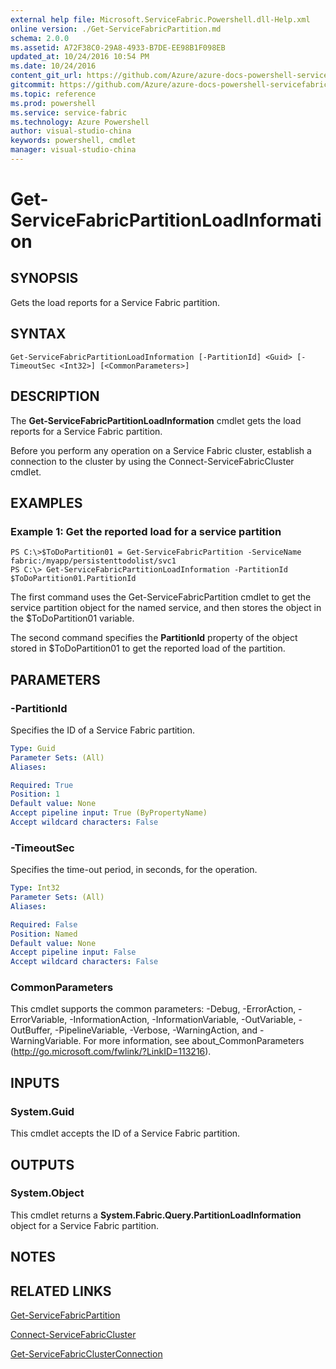 ```yaml
---
external help file: Microsoft.ServiceFabric.Powershell.dll-Help.xml
online version: ./Get-ServiceFabricPartition.md
schema: 2.0.0
ms.assetid: A72F38C0-29A8-4933-B7DE-EE98B1F098EB
updated_at: 10/24/2016 10:54 PM
ms.date: 10/24/2016
content_git_url: https://github.com/Azure/azure-docs-powershell-servicefabric/blob/master/Service-Fabric-cmdlets/ServiceFabric/vlatest/Get-ServiceFabricPartitionLoadInformation.md
gitcommit: https://github.com/Azure/azure-docs-powershell-servicefabric/blob/865a3e19e58e9be5871c4d9834591e4ba1c1b9ec/Service-Fabric-cmdlets/ServiceFabric/vlatest/Get-ServiceFabricPartitionLoadInformation.md
ms.topic: reference
ms.prod: powershell
ms.service: service-fabric
ms.technology: Azure Powershell
author: visual-studio-china
keywords: powershell, cmdlet
manager: visual-studio-china
---
```


# Get-ServiceFabricPartitionLoadInformation

## SYNOPSIS
Gets the load reports for a Service Fabric partition.

## SYNTAX

```
Get-ServiceFabricPartitionLoadInformation [-PartitionId] <Guid> [-TimeoutSec <Int32>] [<CommonParameters>]
```

## DESCRIPTION
The **Get-ServiceFabricPartitionLoadInformation** cmdlet gets the load reports for a Service Fabric partition.

Before you perform any operation on a Service Fabric cluster, establish a connection to the cluster by using the Connect-ServiceFabricCluster cmdlet.

## EXAMPLES

### Example 1: Get the reported load for a service partition
```
PS C:\>$ToDoPartition01 = Get-ServiceFabricPartition -ServiceName fabric:/myapp/persistenttodolist/svc1
PS C:\> Get-ServiceFabricPartitionLoadInformation -PartitionId $ToDoPartition01.PartitionId
```

The first command uses the Get-ServiceFabricPartition cmdlet to get the service partition object for the named service, and then stores the object in the $ToDoPartition01 variable.

The second command specifies the **PartitionId** property of the object stored in $ToDoPartition01 to get the reported load of the partition.

## PARAMETERS

### -PartitionId
Specifies the ID of a Service Fabric partition.

```yaml
Type: Guid
Parameter Sets: (All)
Aliases: 

Required: True
Position: 1
Default value: None
Accept pipeline input: True (ByPropertyName)
Accept wildcard characters: False
```

### -TimeoutSec
Specifies the time-out period, in seconds, for the operation.

```yaml
Type: Int32
Parameter Sets: (All)
Aliases: 

Required: False
Position: Named
Default value: None
Accept pipeline input: False
Accept wildcard characters: False
```

### CommonParameters
This cmdlet supports the common parameters: -Debug, -ErrorAction, -ErrorVariable, -InformationAction, -InformationVariable, -OutVariable, -OutBuffer, -PipelineVariable, -Verbose, -WarningAction, and -WarningVariable. For more information, see about_CommonParameters (http://go.microsoft.com/fwlink/?LinkID=113216).

## INPUTS

### System.Guid
This cmdlet accepts the ID of a Service Fabric partition.

## OUTPUTS

### System.Object
This cmdlet returns a **System.Fabric.Query.PartitionLoadInformation** object for a Service Fabric partition.

## NOTES

## RELATED LINKS

[Get-ServiceFabricPartition](./Get-ServiceFabricPartition.md)

[Connect-ServiceFabricCluster](./Connect-ServiceFabricCluster.md)

[Get-ServiceFabricClusterConnection](./Get-ServiceFabricClusterConnection.md)


